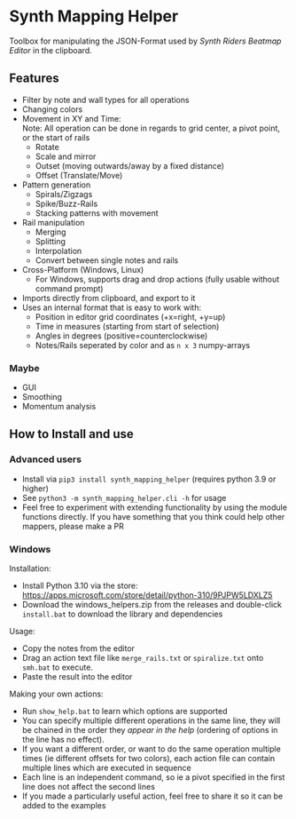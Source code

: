 # Synth Mapping Helper

Toolbox for manipulating the JSON-Format used by *Synth Riders Beatmap Editor* in the clipboard.

## Features

* Filter by note and wall types for all operations
* Changing colors
* Movement in XY and Time:  
    Note: All operation can be done in regards to grid center, a pivot point, or the start of rails
    * Rotate
    * Scale and mirror
    * Outset (moving outwards/away by a fixed distance)
    * Offset (Translate/Move)
* Pattern generation
    * Spirals/Zigzags
    * Spike/Buzz-Rails
    * Stacking patterns with movement
* Rail manipulation
    * Merging
    * Splitting
    * Interpolation
    * Convert between single notes and rails
* Cross-Platform (Windows, Linux)
    * For Windows, supports drag and drop actions (fully usable without command prompt)
* Imports directly from clipboard, and export to it
* Uses an internal format that is easy to work with:
    * Position in editor grid coordinates (+x=right, +y=up)
    * Time in measures (starting from start of selection)
    * Angles in degrees (positive=counterclockwise)
    * Notes/Rails seperated by color and as `n x 3` numpy-arrays

### Maybe
* GUI
* Smoothing
* Momentum analysis

## How to Install and use

### Advanced users
* Install via `pip3 install synth_mapping_helper` (requires python 3.9 or higher)
* See `python3 -m synth_mapping_helper.cli -h` for usage
* Feel free to experiment with extending functionality by using the module functions directly. If you have something that you think could help other mappers, please make a PR

### Windows
Installation:

* Install Python 3.10 via the store: https://apps.microsoft.com/store/detail/python-310/9PJPW5LDXLZ5
* Download the windows_helpers.zip from the releases and double-click `install.bat` to download the library and dependencies

Usage:

* Copy the notes from the editor
* Drag an action text file like `merge_rails.txt` or `spiralize.txt` onto `smh.bat` to execute.
* Paste the result into the editor

Making your own actions:

* Run `show_help.bat` to learn which options are supported
* You can specify multiple different operations in the same line, they will be chained in the order they *appear in the help* (ordering of options in the line has no effect).
* If you want a different order, or want to do the same operation multiple times (ie different offsets for two colors), each action file can contain multiple lines which are executed in sequence
* Each line is an independent command, so ie a pivot specified in the first line does not affect the second lines
* If you made a particularly useful action, feel free to share it so it can be added to the examples
